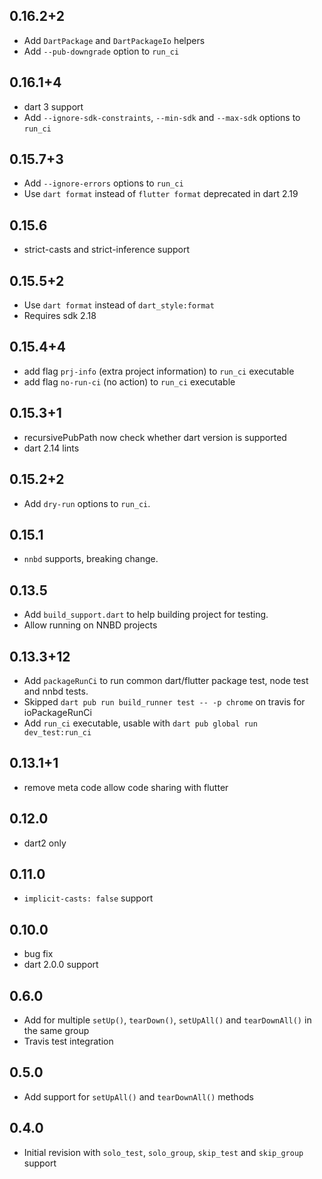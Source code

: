 ## 0.16.2+2

* Add `DartPackage` and `DartPackageIo` helpers
* Add `--pub-downgrade` option to `run_ci`

## 0.16.1+4

* dart 3 support
* Add `--ignore-sdk-constraints`, `--min-sdk` and `--max-sdk` options to `run_ci`

## 0.15.7+3

* Add `--ignore-errors` options to `run_ci`
* Use `dart format` instead of `flutter format` deprecated in dart 2.19

## 0.15.6

* strict-casts and strict-inference support

## 0.15.5+2

* Use `dart format` instead of `dart_style:format`
* Requires sdk 2.18

## 0.15.4+4

* add flag `prj-info` (extra project information) to `run_ci` executable 
* add flag `no-run-ci` (no action) to `run_ci` executable
 
## 0.15.3+1

* recursivePubPath now check whether dart version is supported
* dart 2.14 lints

## 0.15.2+2

* Add `dry-run` options to `run_ci`.

## 0.15.1

* `nnbd` supports, breaking change.

## 0.13.5

* Add `build_support.dart` to help building project for testing.
* Allow running on NNBD projects

## 0.13.3+12

* Add `packageRunCi` to run common dart/flutter package test, node test and nnbd tests.
* Skipped `dart pub run build_runner test -- -p chrome` on travis for ioPackageRunCi
* Add `run_ci` executable, usable with `dart pub global run dev_test:run_ci`

## 0.13.1+1

* remove meta code allow code sharing with flutter

## 0.12.0

* dart2 only

## 0.11.0

* `implicit-casts: false` support

## 0.10.0

* bug fix
* dart 2.0.0 support

## 0.6.0

* Add for multiple `setUp()`, `tearDown()`, `setUpAll()` and `tearDownAll()` in the same group
* Travis test integration

## 0.5.0

* Add support for `setUpAll()` and `tearDownAll()` methods

## 0.4.0

* Initial revision with `solo_test`, `solo_group`, `skip_test` and `skip_group` support 